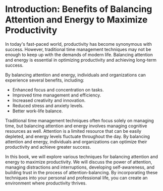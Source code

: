 Introduction: Benefits of Balancing Attention and Energy to Maximize Productivity
=================================================================================

In today's fast-paced world, productivity has become synonymous with success. However, traditional time management techniques may not be enough to keep up with the demands of modern life. Balancing attention and energy is essential in optimizing productivity and achieving long-term success.

By balancing attention and energy, individuals and organizations can experience several benefits, including:

* Enhanced focus and concentration on tasks.
* Improved time management and efficiency.
* Increased creativity and innovation.
* Reduced stress and anxiety levels.
* Better work-life balance.

Traditional time management techniques often focus solely on managing time, but balancing attention and energy involves managing cognitive resources as well. Attention is a limited resource that can be easily depleted, and energy levels fluctuate throughout the day. By balancing attention and energy, individuals and organizations can optimize their productivity and achieve greater success.

In this book, we will explore various techniques for balancing attention and energy to maximize productivity. We will discuss the power of attention, managing distractions and interruptions, developing self-awareness, and building trust in the process of attention-balancing. By incorporating these techniques into your personal and professional life, you can create an environment where productivity thrives.
